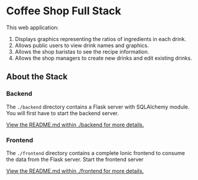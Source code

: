 # Coffee Shop Full Stack

This web application:

1. Displays graphics representing the ratios of ingredients in each drink.
2. Allows public users to view drink names and graphics.
3. Allows the shop baristas to see the recipe information.
4. Allows the shop managers to create new drinks and edit existing drinks.


## About the Stack

### Backend

The `./backend` directory contains a Flask server with SQLAlchemy module. You will first have to start the backend server.

[View the README.md within ./backend for more details.](./backend/README.md)

### Frontend

The `./frontend` directory contains a complete Ionic frontend to consume the data from the Flask server. Start the frontend server

[View the README.md within ./frontend for more details.](./frontend/README.md)
